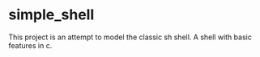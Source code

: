 # simple_shell
This project is an attempt to model the classic sh shell. A shell with basic features in c.
